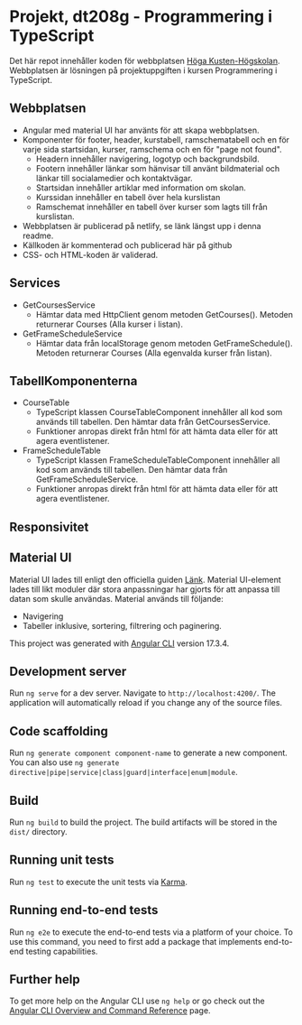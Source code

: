 # Projekt, dt208g - Programmering i TypeScript

Det här repot innehåller koden för webbplatsen [Höga Kusten-Högskolan](https://highcoast-college.netlify.app/). Webbplatsen är lösningen på projektuppgiften i kursen Programmering i TypeScript.

## Webbplatsen 

* Angular med material UI har använts för att skapa webbplatsen.
* Komponenter för footer, header, kurstabell, ramschematabell och en för varje sida startsidan, kurser, ramschema och en för "page not found".
  * Headern innehåller navigering, logotyp och backgrundsbild.
  * Footern innehåller länkar som hänvisar till använt bildmaterial och länkar till socialamedier och kontaktvägar.
  * Startsidan innehåller artiklar med information om skolan.
  * Kurssidan innehåller en tabell över hela kurslistan
  * Ramschemat innehåller en tabell över kurser som lagts till från kurslistan.
* Webbplatsen är publicerad på netlify, se länk längst upp i denna readme.
* Källkoden är kommenterad och publicerad här på github
* CSS- och HTML-koden är validerad.

## Services
* GetCoursesService
  * Hämtar data med HttpClient genom metoden GetCourses(). Metoden returnerar Courses (Alla kurser i listan).
* GetFrameScheduleService
  * Hämtar data från localStorage genom metoden GetFrameSchedule(). Metoden returnerar Courses (Alla egenvalda kurser från listan).

## TabellKomponenterna
* CourseTable
  * TypeScript klassen CourseTableComponent innehåller all kod som används till tabellen. Den hämtar data från GetCoursesService.
  * Funktioner anropas direkt från html för att hämta data eller för att agera eventlistener. 
* FrameScheduleTable
  * TypeScript klassen FrameScheduleTableComponent innehåller all kod som används till tabellen. Den hämtar data från GetFrameScheduleService.
  * Funktioner anropas direkt från html för att hämta data eller för att agera eventlistener.

## Responsivitet



## Material UI

Material UI lades till enligt den officiella guiden [Länk](https://material.angular.io/guide/getting-started).
Material UI-element lades till likt moduler där stora anpassningar har gjorts för att anpassa till datan som skulle användas.
Material används till följande:
* Navigering
* Tabeller inklusive, sortering, filtrering och paginering.



This project was generated with [Angular CLI](https://github.com/angular/angular-cli) version 17.3.4.

## Development server

Run `ng serve` for a dev server. Navigate to `http://localhost:4200/`. The application will automatically reload if you change any of the source files.

## Code scaffolding

Run `ng generate component component-name` to generate a new component. You can also use `ng generate directive|pipe|service|class|guard|interface|enum|module`.

## Build

Run `ng build` to build the project. The build artifacts will be stored in the `dist/` directory.

## Running unit tests

Run `ng test` to execute the unit tests via [Karma](https://karma-runner.github.io).

## Running end-to-end tests

Run `ng e2e` to execute the end-to-end tests via a platform of your choice. To use this command, you need to first add a package that implements end-to-end testing capabilities.

## Further help

To get more help on the Angular CLI use `ng help` or go check out the [Angular CLI Overview and Command Reference](https://angular.io/cli) page.
